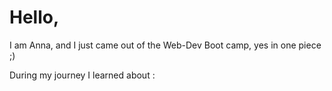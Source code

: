 # Hello, 
I am Anna, and I just came out of the Web-Dev Boot camp, yes in one piece ;) 

During my journey I learned about : 





